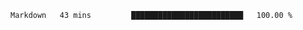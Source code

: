 <!--START_SECTION:waka-->
```text
Markdown   43 mins         █████████████████████████   100.00 % 
```
<!--END_SECTION:waka-->
